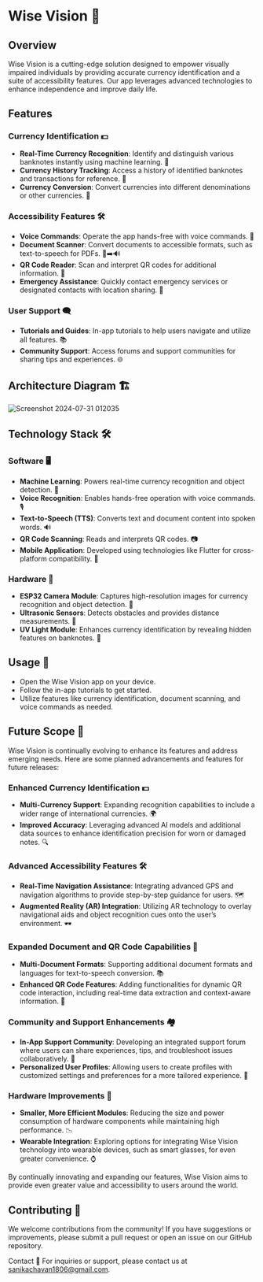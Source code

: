 # Wise Vision 🌟

## Overview

Wise Vision is a cutting-edge solution designed to empower visually impaired individuals by providing accurate currency identification and a suite of accessibility features. Our app leverages advanced technologies to enhance independence and improve daily life.

## Features

### Currency Identification 💵
- **Real-Time Currency Recognition**: Identify and distinguish various banknotes instantly using machine learning. 🤖
- **Currency History Tracking**: Access a history of identified banknotes and transactions for reference. 📜
- **Currency Conversion**: Convert currencies into different denominations or other currencies. 🔄

### Accessibility Features 🛠️
- **Voice Commands**: Operate the app hands-free with voice commands. 🎤
- **Document Scanner**: Convert documents to accessible formats, such as text-to-speech for PDFs. 📄➡️🔊
- **QR Code Reader**: Scan and interpret QR codes for additional information. 📲
- **Emergency Assistance**: Quickly contact emergency services or designated contacts with location sharing. 🚨

### User Support 🗨️
- **Tutorials and Guides**: In-app tutorials to help users navigate and utilize all features. 📚
- **Community Support**: Access forums and support communities for sharing tips and experiences. 🌐

## Architecture Diagram 🏗️

![Screenshot 2024-07-31 012035](https://github.com/user-attachments/assets/cff9249e-b93c-41be-9e0f-cb06d9b6f5df)

## Technology Stack 🛠️

### Software 🖥️
- **Machine Learning**: Powers real-time currency recognition and object detection. 🤖
- **Voice Recognition**: Enables hands-free operation with voice commands. 🎙️
- **Text-to-Speech (TTS)**: Converts text and document content into spoken words. 🔊
- **QR Code Scanning**: Reads and interprets QR codes. 📷
- **Mobile Application**: Developed using technologies like Flutter for cross-platform compatibility. 📱

### Hardware 🔧
- **ESP32 Camera Module**: Captures high-resolution images for currency recognition and object detection. 📸
- **Ultrasonic Sensors**: Detects obstacles and provides distance measurements. 🌟
- **UV Light Module**: Enhances currency identification by revealing hidden features on banknotes. 🔦 


## Usage 🚀
- Open the Wise Vision app on your device.
- Follow the in-app tutorials to get started.
- Utilize features like currency identification, document scanning, and voice commands as needed.

## Future Scope 🚀

Wise Vision is continually evolving to enhance its features and address emerging needs. Here are some planned advancements and features for future releases:

### Enhanced Currency Identification 💵
- **Multi-Currency Support**: Expanding recognition capabilities to include a wider range of international currencies. 🌍
- **Improved Accuracy**: Leveraging advanced AI models and additional data sources to enhance identification precision for worn or damaged notes. 🔍

### Advanced Accessibility Features 🛠️
- **Real-Time Navigation Assistance**: Integrating advanced GPS and navigation algorithms to provide step-by-step guidance for users. 🗺️
- **Augmented Reality (AR) Integration**: Utilizing AR technology to overlay navigational aids and object recognition cues onto the user’s environment. 🕶️

### Expanded Document and QR Code Capabilities 📄
- **Multi-Document Formats**: Supporting additional document formats and languages for text-to-speech conversion. 📚
- **Enhanced QR Code Features**: Adding functionalities for dynamic QR code interaction, including real-time data extraction and context-aware information. 🔗

### Community and Support Enhancements 🏘️
- **In-App Support Community**: Developing an integrated support forum where users can share experiences, tips, and troubleshoot issues collaboratively. 💬
- **Personalized User Profiles**: Allowing users to create profiles with customized settings and preferences for a more tailored experience. 👤

### Hardware Improvements 🔧
- **Smaller, More Efficient Modules**: Reducing the size and power consumption of hardware components while maintaining high performance. 📉
- **Wearable Integration**: Exploring options for integrating Wise Vision technology into wearable devices, such as smart glasses, for even greater convenience. ⌚

By continually innovating and expanding our features, Wise Vision aims to provide even greater value and accessibility to users around the world.

## Contributing 🤝
We welcome contributions from the community! If you have suggestions or improvements, please submit a pull request or open an issue on our GitHub repository.

Contact 📧
For inquiries or support, please contact us at sanikachavan1806@gmail.com.
